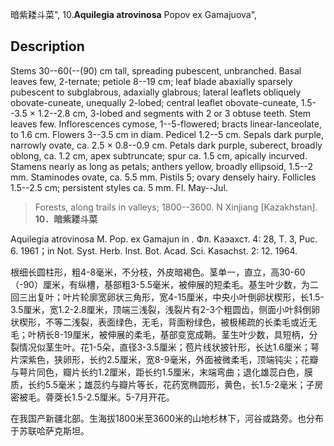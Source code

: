 暗紫耧斗菜",
10.**Aquilegia atrovinosa** Popov ex Gamajuova",

## Description
Stems 30--60(--(90) cm tall, spreading pubescent, unbranched. Basal leaves few, 2-ternate; petiole 8--19 cm; leaf blade abaxially sparsely pubescent to subglabrous, adaxially glabrous; lateral leaflets obliquely obovate-cuneate, unequally 2-lobed; central leaflet obovate-cuneate, 1.5--3.5 × 1.2--2.8 cm, 3-lobed and segments with 2 or 3 obtuse teeth. Stem leaves few. Inflorescences cymose, 1--5-flowered; bracts linear-lanceolate, to 1.6 cm. Flowers 3--3.5 cm in diam. Pedicel 1.2--5 cm. Sepals dark purple, narrowly ovate, ca. 2.5 × 0.8--0.9 cm. Petals dark purple, suberect, broadly oblong, ca. 1.2 cm, apex subtruncate; spur ca. 1.5 cm, apically incurved. Stamens nearly as long as petals; anthers yellow, broadly ellipsoid, 1.5--2 mm. Staminodes ovate, ca. 5.5 mm. Pistils 5; ovary densely hairy. Follicles 1.5--2.5 cm; persistent styles ca. 5 mm. Fl. May--Jul.

> Forests, along trails in valleys; 1800--3600. N Xinjiang [Kazakhstan].
**10．暗紫耧斗菜**

Aquilegia atrovinosa M. Pop. ex Gamajun in . Фл. Kaэaxcт. 4: 28, T. 3, Puc. 6. 1961；in Not. Syst. Herb. Inst. Bot. Acad. Sci. Kasachst. 2: 12. 1964.

根细长圆柱形，粗4-8毫米，不分枝，外皮暗褐色。茎单一，直立，高30-60（-90）厘米，有纵槽，基部粗3-5.5毫米，被伸展的短柔毛。基生叶少数，为二回三出复叶；叶片轮廓宽卵状三角形，宽4-15厘米，中央小叶倒卵状楔形，长1.5-3.5厘米，宽1.2-2.8厘米，顶端三浅裂，浅裂片有2-3个粗圆齿，侧面小叶斜倒卵状楔形，不等二浅裂，表面绿色，无毛，背面粉绿色，被极稀疏的长柔毛或近无毛；叶柄长8-19厘米，被伸展的柔毛，基部变宽成鞘。茎生叶少数，具短柄，分裂情况似茎生叶。花1-5朵，直径3-3.5厘米；苞片线状披针形，长达1.6厘米；萼片深紫色，狭卵形，长约2.5厘米，宽8-9毫米，外面被微柔毛，顶端钝尖；花瓣与萼片同色，瓣片长约1.2厘米，距长约1.5厘米，末端弯曲；退化雄蕊白色，膜质，长约5.5毫米；雄蕊约与瓣片等长，花药宽椭圆形，黄色，长1.5-2毫米；子房密被毛。蓇葖长1.5-2.5厘米。5-7月开花。

在我国产新疆北部。生海拔1800米至3600米的山地杉林下，河谷或路旁。也分布于苏联哈萨克斯坦。
